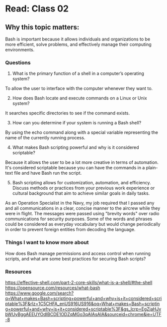 # Read: Class 02

## Why this topic matters:
Bash is important because it allows individuals and organizations to be more efficient, solve problems, and effectively manage their computing environments.

### Questions

1. What is the primary function of a shell in a computer’s operating system?

To allow the user to interface with the computer whenever they want to.

2. How does Bash locate and execute commands on a Linux or Unix system?

It searches specific directories to see if the command exists.

3. How can you determine if your system is running a Bash shell?

By using the echo command along with a special variable representing the name of the currently running process.

4. What makes Bash scripting powerful and why is it considered scriptable?

Because it allows the user to be a lot more creative in terms of automation. It's considered scriptable because you can have the commands in a plain-text file and have Bash run the script. 

5. Bash scripting allows for customization, automation, and efficiency. Discuss methods or practices from your previous work experience or cultural background that aim to achieve similar goals in daily tasks.

As an Operation Specialist in the Navy, my job required that I passed any and all communications in a clear, concise manner to the aircrew while they were in flight. The messages were passed using "brevity words" over radio communications for security purposes. Some of the words and phrases could be considered as everyday vocabulary but would change periodically in order to prevent foreign entities from decoding the language. 

### Things I want to know more about 
How does Bash manage permissions and access control when running scripts, and what are some best practices for securing Bash scripts?

### Resources
https://effective-shell.com/part-2-core-skills/what-is-a-shell/#the-shell
https://opensource.com/resources/what-bash
https://www.google.com/search?q=What+makes+Bash+scripting+powerful+and+why+is+it+considered+scriptable%3F&rlz=1C5CHFA_enUS916US916&oq=What+makes+Bash+scripting+powerful+and+why+is+it+considered+scriptable%3F&gs_lcrp=EgZjaHJvbWUyBggAEEUYOdIBCDE1ODZqMGo3qAIAsAIA&sourceid=chrome&ie=UTF-8
